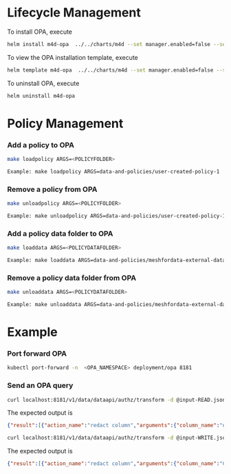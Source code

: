 # Lifecycle Management

To install OPA, execute
```bash
helm install m4d-opa  ../../charts/m4d --set manager.enabled=false --set opaServer.enabled=true
```
To view the OPA installation template, execute
```bash
helm template m4d-opa  ../../charts/m4d --set manager.enabled=false --set opaServer.enabled=true
```

To uninstall OPA, execute
```bash
helm uninstall m4d-opa
```


# Policy Management

### Add a policy to OPA
```bash
make loadpolicy ARGS=<POLICYFOLDER>

Example: make loadpolicy ARGS=data-and-policies/user-created-policy-1
```

### Remove a policy from OPA
```bash
make unloadpolicy ARGS=<POLICYFOLDER>

Example: make unloadpolicy ARGS=data-and-policies/user-created-policy-1
```

### Add a policy data folder to OPA
```bash
make loaddata ARGS=<POLICYDATAFOLDER>

Example: make loaddata ARGS=data-and-policies/meshfordata-external-data
```

### Remove a policy data folder from OPA
```bash
make unloaddata ARGS=<POLICYDATAFOLDER>

Example: make unloaddata ARGS=data-and-policies/meshfordata-external-data
```

# Example

### Port forward OPA

```bash
kubectl port-forward -n  <OPA_NAMESPACE> deployment/opa 8181
```

### Send an OPA query

```bash
curl localhost:8181/v1/data/dataapi/authz/transform -d @input-READ.json -H 'Content-Type: application/json'
```

The expected output is
```json
{"result":[{"action_name":"redact column","arguments":{"column_name":"nameDest::6"},"description":"Single column is obfuscated with XXX instead of values","used_policy":{"description":"test for transactions dataset that redacts some columns by name"}},{"action_name":"redact column","arguments":{"column_name":"nameOrig::3"},"description":"Single column is obfuscated with XXX instead of values","used_policy":{"description":"test for transactions dataset that redacts some columns by name"}}]}
```

```bash
curl localhost:8181/v1/data/dataapi/authz/transform -d @input-WRITE.json -H 'Content-Type: application/json'
```

The expected output is
```json
{"result":[{"action_name":"redact column","arguments":{"column_name":"CUSTOMER_ID"},"description":"Single column is obfuscated with XXX instead of values","used_policy":{"description":"Columns with Confidential tag to be redacted before read action"}}]}
```
